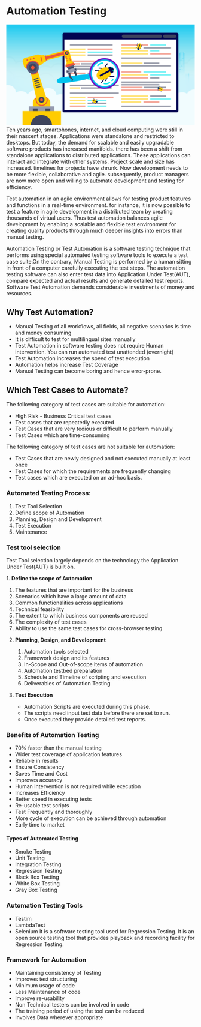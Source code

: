 # Automation Testing

<img src="/images/SWTesting/TestAutomation.webp" />
Ten years ago, smartphones, internet, and cloud computing were still in their nascent stages. Applications were standalone and restricted to desktops. But today, the demand for scalable and easily upgradable software products has increased manifolds. there has been a shift from standalone applications to distributed applications. These applications can interact and integrate with other systems. Project scale and size has increased. timelines for projects have shrunk. Now development needs to be more flexible, collaborative and agile. subsequently, product managers are now more open and willing to automate development and testing for efficiency.


Test automation in an agile environment allows for testing product features and functions in a real-time environment. for instance, it is now possible to test a feature in agile development in a distributed team by creating thousands of virtual users. Thus test automation balances agile development by enabling a scalable and flexible test environment for creating quality products through much deeper insights into errors than manual testing.


Automation Testing or Test Automation is a software testing technique that performs using special automated testing software tools to execute a test case suite.On the contrary, Manual Testing is performed by a human sitting in front of a computer carefully executing the test steps. The automation testing software can also enter test data into Application Under Test(AUT), compare expected and actual results and generate detailed test reports. Software Test Automation demands considerable investments of money and resources.

## Why Test Automation?

* Manual Testing of all workflows, all fields, all negative scenarios is time and money consuming
* It is difficult to test for multilingual sites manually
* Test Automation in software testing does not require Human intervention. You can run automated test unattended (overnight)
* Test Automation increases the speed of test execution
* Automation helps increase Test Coverage
* Manual Testing can become boring and hence error-prone.


## Which Test Cases to Automate?

The following category of test cases are suitable for automation:
* High Risk - Business Critical test cases
* Test cases that are repeatedly executed
* Test Cases that are very tedious or difficult to perform manually
* Test Cases which are time-consuming
	
The following category of test cases are not suitable for automation:
* Test Cases that are newly designed and not executed manually at least once
* Test Cases for which the requirements are frequently changing
* Test cases which are executed on an ad-hoc basis.

### Automated Testing Process:
	
1.	Test Tool Selection
2.	Define scope of Automation
3.	Planning, Design and Development
4.	Test Execution
5.	Maintenance


### Test tool selection

<p>Test Tool selection largely depends on the technology the Application Under Test(AUT) is built on.</p>
1.	<b>Define the scope of Automation</b>
		<ol>
			<li>The features that are important for the business</li>
			<li>Scenarios which have a large amount of data</li>
			<li>Common functionalities across applications</li>
			<li>Technical feasibility</li>
			<li>The extent to which business components are reused</li>
			<li>The complexity of test cases</li>
			<li>Ability to use the same test cases for cross-browser testing</li>
		</ol>

2.	<b>Planning, Design, and Development</b>
		<ol>
		<li>Automation tools selected</li>
		<li>Framework design and its features</li>
		<li>In-Scope and Out-of-scope items of automation</li>
		<li>Automation testbed preparation</li>
		<li>Schedule and Timeline of scripting and execution</li>
		<li>Deliverables of Automation Testing</li>
		</ol>


3.	<b>Test Execution</b>
	* Automation Scripts are executed during this phase.</li>
	* The scripts need input test data before there are set to run.</li>
	* Once executed they provide detailed test reports.</li>
	

### Benefits of Automation Testing
* 70% faster than the manual testing
* Wider test coverage of application features
* Reliable in results
* Ensure Consistency
* Saves Time and Cost
* Improves accuracy
* Human Intervention is not required while execution
* Increases Efficiency
* Better speed in executing tests
* Re-usable test scripts
* Test Frequently and thoroughly
* More cycle of execution can be achieved through automation
* Early time to market


#### Types of Automated Testing
* Smoke Testing
* Unit Testing
* Integration Testing
* Regression Testing
* Black Box Testing
* White Box Testing
* Gray Box Testing

### Automation Testing Tools
*	Testim
*	LambdaTest
*	Selenium
		 It is a software testing tool used for Regression Testing. 
		 It is an open source testing tool that provides playback and recording facility for Regression Testing.


### Framework for Automation

* Maintaining consistency of Testing</li>
* Improves test structuring</li>
* Minimum usage of code</li>
* Less Maintenance of code</li>
* Improve re-usability</li>
* Non Technical testers can be involved in code</li>
* The training period of using the tool can be reduced</li>
* Involves Data wherever appropriate</li>

